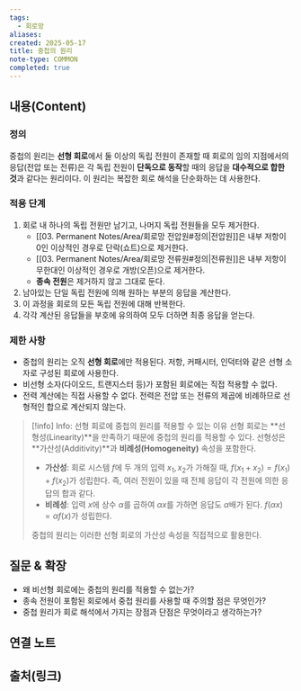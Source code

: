 ```yaml
---
tags:
  - 회로망
aliases: 
created: 2025-05-17
title: 중첩의 원리
note-type: COMMON
completed: true
---
```


## 내용(Content)

### 정의
중첩의 원리는 **선형 회로**에서 둘 이상의 독립 전원이 존재할 때 회로의 임의 지점에서의 응답(전압 또는 전류)은 각 독립 전원이 **단독으로 동작**할 때의 응답을 **대수적으로 합한 것**과 같다는 원리이다. 이 원리는 복잡한 회로 해석을 단순화하는 데 사용한다.

### 적용 단계

1.  회로 내 하나의 독립 전원만 남기고, 나머지 독립 전원들을 모두 제거한다.
    *   [[03. Permanent Notes/Area/회로망 전압원#정의|전압원]]은 내부 저항이 0인 이상적인 경우로 단락(쇼트)으로 제거한다.
    *   [[03. Permanent Notes/Area/회로망 전류원#정의|전류원]]은 내부 저항이 무한대인 이상적인 경우로 개방(오픈)으로 제거한다.
    *   **종속 전원**은 제거하지 않고 그대로 둔다.
2.  남아있는 단일 독립 전원에 의해 원하는 부분의 응답을 계산한다.
3.  이 과정을 회로의 모든 독립 전원에 대해 반복한다.
4.  각각 계산된 응답들을 부호에 유의하여 모두 더하면 최종 응답을 얻는다.

### 제한 사항

*   중첩의 원리는 오직 **선형 회로**에만 적용된다. 저항, 커패시터, 인덕터와 같은 선형 소자로 구성된 회로에 사용한다.
*   비선형 소자(다이오드, 트랜지스터 등)가 포함된 회로에는 직접 적용할 수 없다.
*   전력 계산에는 직접 사용할 수 없다. 전력은 전압 또는 전류의 제곱에 비례하므로 선형적인 합으로 계산되지 않는다.

>[!info] Info: 선형 회로에 중첩의 원리를 적용할 수 있는 이유
>선형 회로는 **선형성(Linearity)**을 만족하기 때문에 중첩의 원리를 적용할 수 있다. 선형성은 **가산성(Additivity)**과 **비례성(Homogeneity)** 속성을 포함한다.
>
>- **가산성**: 회로 시스템 $f$에 두 개의 입력 $x_1, x_2$가 가해질 때, $f(x_1 + x_2) = f(x_1) + f(x_2)$가 성립한다. 즉, 여러 전원이 있을 때 전체 응답이 각 전원에 의한 응답의 합과 같다.
>- **비례성**: 입력 $x$에 상수 $\alpha$를 곱하여 $\alpha x$를 가하면 응답도 $\alpha$배가 된다. $f(\alpha x) = \alpha f(x)$가 성립한다.
>
>중첩의 원리는 이러한 선형 회로의 가산성 속성을 직접적으로 활용한다.

## 질문 & 확장

*   왜 비선형 회로에는 중첩의 원리를 적용할 수 없는가?
*   종속 전원이 포함된 회로에서 중첩 원리를 사용할 때 주의할 점은 무엇인가?
*   중첩 원리가 회로 해석에서 가지는 장점과 단점은 무엇이라고 생각하는가?

## 연결 노트

## 출처(링크)